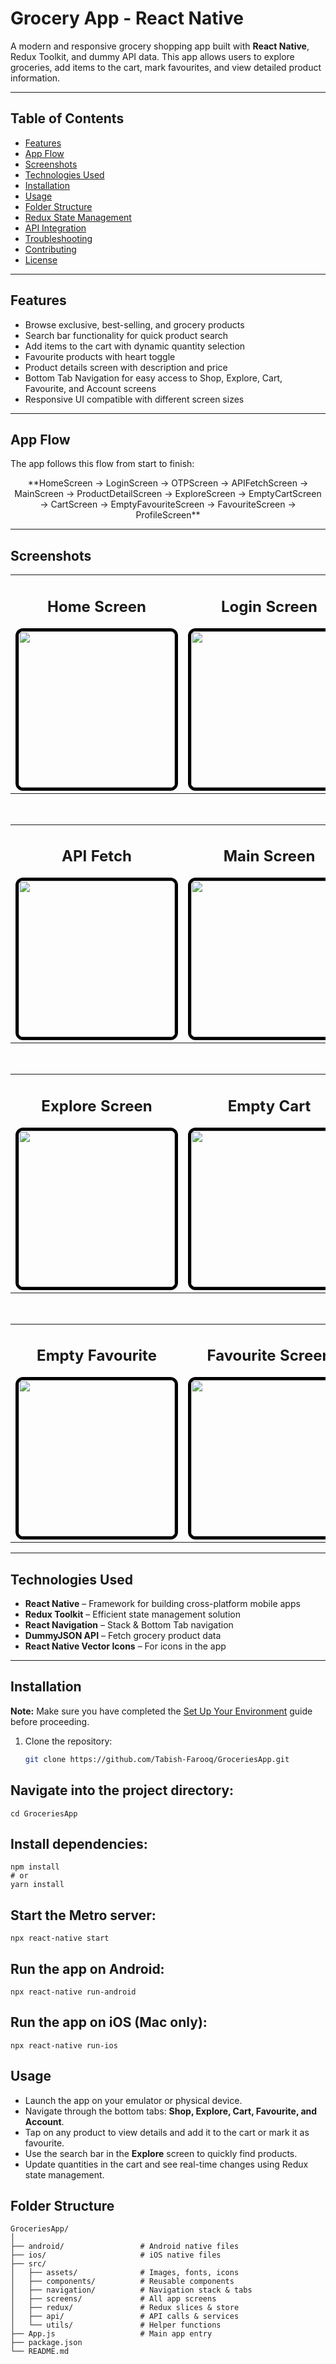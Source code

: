 # Grocery App - React Native

A modern and responsive grocery shopping app built with **React Native**, Redux Toolkit, and dummy API data. This app allows users to explore groceries, add items to the cart, mark favourites, and view detailed product information.

---

## Table of Contents

- [Features](#features)
- [App Flow](#app-flow)
- [Screenshots](#screenshots)
- [Technologies Used](#technologies-used)
- [Installation](#installation)
- [Usage](#usage)
- [Folder Structure](#folder-structure)
- [Redux State Management](#redux-state-management)
- [API Integration](#api-integration)
- [Troubleshooting](#troubleshooting)
- [Contributing](#contributing)
- [License](#license)

---

## Features

- Browse exclusive, best-selling, and grocery products
- Search bar functionality for quick product search
- Add items to the cart with dynamic quantity selection
- Favourite products with heart toggle
- Product details screen with description and price
- Bottom Tab Navigation for easy access to Shop, Explore, Cart, Favourite, and Account screens
- Responsive UI compatible with different screen sizes

---

## App Flow

The app follows this flow from start to finish:

<div style="text-align:center;">
**HomeScreen → LoginScreen → OTPScreen → APIFetchScreen → MainScreen → ProductDetailScreen → ExploreScreen → EmptyCartScreen → CartScreen → EmptyFavouriteScreen → FavouriteScreen → ProfileScreen**
</div>

---

## Screenshots

<div align="center">

  <!-- Row 1 -->
  <table>
    <tr>
      <td align="center">
        <h2 style="text-decoration:none;">Home Screen</h2>
        <img src="./src/assets/screenshots/HomeScreen.jpg" width="250" style="border:5px solid black; border-radius:12px;" />
      </td>
      <td align="center">
        <h2 style="text-decoration:none;">Login Screen</h2>
        <img src="./src/assets/screenshots/LoginScreen.jpg" width="250" style="border:5px solid black; border-radius:12px;" />
      </td>
      <td align="center">
        <h2 style="text-decoration:none;">OTP Screen</h2>
        <img src="./src/assets/screenshots/OTPScreen.jpg" width="250" style="border:5px solid black; border-radius:12px;" />
      </td>
    </tr>
  </table>

  <br/>

  <!-- Row 2 -->
  <table>
    <tr>
      <td align="center">
        <h2 style="text-decoration:none;">API Fetch</h2>
        <img src="./src/assets/screenshots/apiFetchScreen.jpg" width="250" style="border:5px solid black; border-radius:12px;" />
      </td>
      <td align="center">
        <h2 style="text-decoration:none;">Main Screen</h2>
        <img src="./src/assets/screenshots/MainScreen.jpg" width="250" style="border:5px solid black; border-radius:12px;" />
      </td>
      <td align="center">
        <h2 style="text-decoration:none;">Product Detail</h2>
        <img src="./src/assets/screenshots/ProductDetailScreen.jpg" width="250" style="border:5px solid black; border-radius:12px;" />
      </td>
    </tr>
  </table>

  <br/>

  <!-- Row 3 -->
  <table>
    <tr>
      <td align="center">
        <h2 style="text-decoration:none;">Explore Screen</h2>
        <img src="./src/assets/screenshots/ExploreScreen.jpg" width="250" style="border:5px solid black; border-radius:12px;" />
      </td>
      <td align="center">
        <h2 style="text-decoration:none;">Empty Cart</h2>
        <img src="./src/assets/screenshots/EmptyCartScreen.jpg" width="250" style="border:5px solid black; border-radius:12px;" />
      </td>
      <td align="center">
        <h2 style="text-decoration:none;">Cart Screen</h2>
        <img src="./src/assets/screenshots/CartScreen.jpg" width="250" style="border:5px solid black; border-radius:12px;" />
      </td>
    </tr>
  </table>

  <br/>

  <!-- Row 4 -->
  <table>
    <tr>
      <td align="center">
        <h2 style="text-decoration:none;">Empty Favourite</h2>
        <img src="./src/assets/screenshots/EmptyFavouriteScreen.jpg" width="250" style="border:5px solid black; border-radius:12px;" />
      </td>
      <td align="center">
        <h2 style="text-decoration:none;">Favourite Screen</h2>
        <img src="./src/assets/screenshots/FavouriteScreen.jpg" width="250" style="border:5px solid black; border-radius:12px;" />
      </td>
      <td align="center">
        <h2 style="text-decoration:none;">Profile Screen</h2>
        <img src="./src/assets/screenshots/ProfileScreen.jpg" width="250" style="border:5px solid black; border-radius:12px;" />
      </td>
    </tr>
  </table>

</div>

---

## Technologies Used

- **React Native** – Framework for building cross-platform mobile apps
- **Redux Toolkit** – Efficient state management solution
- **React Navigation** – Stack & Bottom Tab navigation
- **DummyJSON API** – Fetch grocery product data
- **React Native Vector Icons** – For icons in the app

---

## Installation

**Note:** Make sure you have completed the [Set Up Your Environment](https://reactnative.dev/docs/environment-setup) guide before proceeding.

1. Clone the repository:
   ```bash
   git clone https://github.com/Tabish-Farooq/GroceriesApp.git
<h2>Navigate into the project directory:</h2>
<pre><code>cd GroceriesApp</code></pre>

<h2>Install dependencies:</h2>
<pre><code>npm install
# or
yarn install
</code></pre>

<h2>Start the Metro server:</h2>
<pre><code>npx react-native start</code></pre>

<h2>Run the app on Android:</h2>
<pre><code>npx react-native run-android</code></pre>

<h2>Run the app on iOS (Mac only):</h2>
<pre><code>npx react-native run-ios</code></pre>

<h2>Usage</h2>
<ul>
  <li>Launch the app on your emulator or physical device.</li>
  <li>Navigate through the bottom tabs: <strong>Shop, Explore, Cart, Favourite, and Account</strong>.</li>
  <li>Tap on any product to view details and add it to the cart or mark it as favourite.</li>
  <li>Use the search bar in the <strong>Explore</strong> screen to quickly find products.</li>
  <li>Update quantities in the cart and see real-time changes using Redux state management.</li>
</ul>

<h2>Folder Structure</h2>
<pre><code>GroceriesApp/
│
├── android/                 # Android native files
├── ios/                     # iOS native files
├── src/
│   ├── assets/              # Images, fonts, icons
│   ├── components/          # Reusable components
│   ├── navigation/          # Navigation stack & tabs
│   ├── screens/             # All app screens
│   ├── redux/               # Redux slices & store
│   ├── api/                 # API calls & services
│   └── utils/               # Helper functions
├── App.js                   # Main app entry
├── package.json
└── README.md
</code></pre> 

